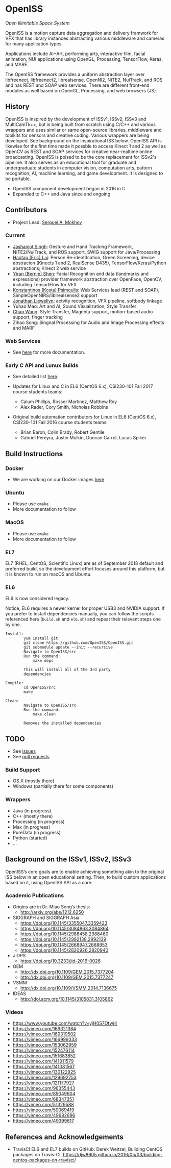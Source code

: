 # OpenISS

*Open Illimitable Space System*

OpenISS is a motion capture data aggregation and delivery framwork for VFX that
has library instances abstracting various middleware and cameras for many application types.

Applications include AI+Art, performing arts, interactive film, facial animation,
NUI applications using OpenGL, Processing, TensorFlow, Keras, and MARF.

The OpenISS framework provides a uniform abstraction layer over libfreenect,
libfreenect2, librealsense, OpenNI2, NiTE2, NuiTrack, and ROS and has
REST and SOAP web services. There are different front-end modules as well based on OpenGL, Processing, and web browsers (JS).

## History ##

OpenISS is inspired by the development of ISSv1, ISSv2, ISSv3 and MultiCamTk++, but is being built
from scratch using C/C++ and various wrappers and uses similar or same open-source libraries, middleware and toolkits for
sensors and creative coding. Various wrappers are being developed. See background on the inspirational ISS below.
OpenISS API is likewise for the first time made it possble to access Kinect 1 and 2
as well as OpenCV as REST and SOAP services for creative near-realtime online broadcasting.
OpenISS is poised to be the core replacement for ISSv2's pipeline. It also serves as
an educational tool for graduate and undergraduate students in computer vision, computation
arts, pattern recognition, AI, machine learning, and game development. It is designed
to be portable.

- OpenISS component development began in 2016 in C
- Expanded to C++ and Java since and ongoing

## Contributors ##

* Project Lead: [Serguei A. Mokhov](https://github.com/smokhov)

### Current ###

* [Jashanjot Singh](https://github.com/jashanj0tsingh): Gesture and Hand Tracking Framework, NiTE2/NuiTrack, and ROS support, SWIG support for Java/Processing
* [Haotao (Eric) Lai](https://github.com/laihaotao): Person Re-identifcation, Green Screening, device abstracion (Kinects 1 and 2, RealSense D435), TensorFlow/Keras/Python abstractions; Kinect 2 web service
* [Yiran (Bernie) Shen](https://github.com/UNO998): Facial Recognition and data (landmarks and expressions) provider framework abstraction over OpenFace, OpenCV, including TensortFlow for VFX
* [Konstantinos (Kosta) Psimoulis](https://github.com/kostapsimoulis): Web Services lead (REST and SOAP), SimpleOpenNIRS/liblrealsense2 support
* [Jonathan Llewellyn](https://github.com/inexistenz): actvity recognition, VFX pipeline, softbody linkage
* Yuhao Mao: Art and AI, Sound Visualization, Style Transfer
* [Chao Wang](https://github.com/chaowangCanada): Style Transfer, Magenta support, motion-based audio support, finger tracking
* Zihao Song: Singnal Processing for Audio and Image Processing effects and MARF

### Web Services ###

* See [here](https://github.com/OpenISS/OpenISS/tree/master/src/api/java) for more documentation.

### Early C API and Lunux Builds ###

* See detailed list [here](doc/CONTRIBUTORS.md).
* Updates for Linux and C in EL6 (CentOS 6.x), CSI230-101 Fall 2017 course students teams:
  - Calum Phillips, Rosser Martinez, Matthew Roy
  - Alex Rader, Cory Smith, Nicholas Robbins

* Original build automation contributors for Linux in EL6 (CentOS 6.x), CSI230-101 Fall 2016 course students teams:
  - Brian Baron, Colin Brady, Robert Gentile
  - Gabriel Pereyra, Justin Mulkin, Duncan Carrol, Lucas Spiker 

## Build Instructions ##

### Docker ###

* We are working on our Docker images [here](https://hub.docker.com/u/openiss)

### Ubuntu ###

* Please use `cmake`
* More documentation to follow

### MacOS ###

* Please use `cmake`
* More documentation to follow

### EL7 ###

EL7 (RHEL, CentOS, Scientific Linux) are as of September 2018 default and
preferred build, so the development effort focuses around this platform,
but it is known to run on macOS and Ubuntu.

### EL6 ###

EL6 is now considered legacy.

Notice, EL6 requires a newer kernel for
proper USB3 and NVIDIA support. If you prefer
to install dependencies manually, you can follow
the scripts referenced here (`build.sh` and `el6.sh`) and repeat their
relevant steps one by one.

	Install:
			yum install git
			git clone https://github.com/OpenISS/OpenISS.git
			git submodule update --init --recursive
			Navigate to OpenISS/src
			Run the command:
				make deps

			This will install all of the 3rd party
			dependencies

	Compile:	
			cd OpenISS/src
			make

	Clean:		
			Navigate to OpenISS/src
			Run the command:
				make clean

			Removes the installed dependencies

## TODO ##

* See [issues](https://github.com/OpenISS/OpenISS/issues)
* See [pull requests](https://github.com/OpenISS/OpenISS/pulls)

### Build Support ###

* OS X (mostly there)
* Windows (partially there for some components)

### Wrappers ###

* Java (in progress)
* C++ (mostly there)
* Processing (in progress)
* Max (in progress)
* PureData (in progress)
* Python (started)
* ...

## Background on the ISSv1, ISSv2, ISSv3 ##

OpenISS’s core goals are to enable achieving something akin
to the original ISS below in an open educational setting. Then,
to build custom applications based on it, using OpenISS API
as a core.

### Academic Publications ###

* Origins are in Dr. Miao Song’s thesis:
  * http://arxiv.org/abs/1212.6250
* SIGGRAPH and SIGGRAPH Asia
  * https://doi.org/10.1145/3355047.3359423
  * https://doi.org/10.1145/3084863.3084864
  * https://doi.org/10.1145/2988458.2988460
  * https://doi.org/10.1145/2992138.2992139
  * https://doi.org/10.1145/2668947.2668953
  * https://doi.org/10.1145/2820926.2820940
* JIDPS
  * https://doi.org/10.3233/jid-2016-0026
* GEM
  * http://dx.doi.org/10.1109/GEM.2015.7377204
  * http://dx.doi.org/10.1109/GEM.2015.7377247
* VSMM
  * http://dx.doi.org/10.1109/VSMM.2014.7136675
* IDEAS
  * http://doi.acm.org/10.1145/3105831.3105862

### Videos ###

* https://www.youtube.com/watch?v=yjH0S7Otwj4
* https://vimeo.com/169321384
* https://vimeo.com/169319502
* https://vimeo.com/166999333
* https://vimeo.com/153062959
* https://vimeo.com/152476114
* https://vimeo.com/151683852
* https://vimeo.com/141811579
* https://vimeo.com/141081567
* https://vimeo.com/130122925
* https://vimeo.com/129692753
* https://vimeo.com/121177927
* https://vimeo.com/96355443
* https://vimeo.com/85049604
* https://vimeo.com/68347351
* https://vimeo.com/51329588
* https://vimeo.com/50069419
* https://vimeo.com/49682696
* https://vimeo.com/49399617

## References and Acknowledgements ##

* TravisCI EL6 and EL7 builds on GitHub:
  Derek Weitzel, Building CentOS packages on Travis-CI,
  https://djw8605.github.io/2016/05/03/building-centos-packages-on-travisci/
